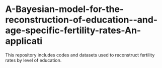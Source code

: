 # A-Bayesian-model-for-the-reconstruction-of-education--and-age-specific-fertility-rates-An-applicati
This repository includes codes and datasets used to reconstruct fertility rates by level of education.

